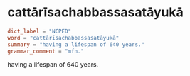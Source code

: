 # cattārīsachabbassasatāyukā

``` toml
dict_label = "NCPED"
word = "cattārīsachabbassasatāyukā"
summary = "having a lifespan of 640 years."
grammar_comment = "mfn."
```

having a lifespan of 640 years.


